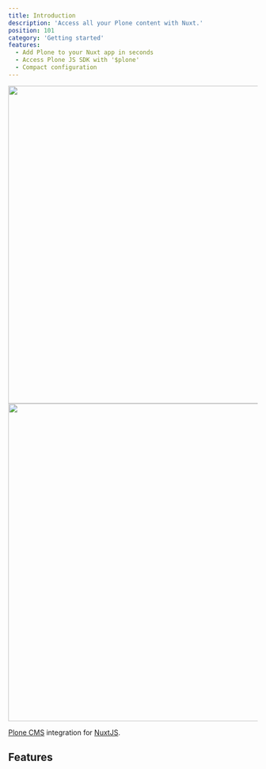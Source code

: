 ```yaml
---
title: Introduction
description: 'Access all your Plone content with Nuxt.'
position: 101
category: 'Getting started'
features:
  - Add Plone to your Nuxt app in seconds
  - Access Plone JS SDK with '$plone'
  - Compact configuration
---
```


<img src="/plone-nuxt-module/preview.png" class="light-img" width="1280" height="640" alt=""/>
<img src="/plone-nuxt-module/preview-dark.png" class="dark-img" width="1280" height="640" alt=""/>

[Plone CMS](https://plone.org) integration for [NuxtJS](https://nuxtjs.org).

## Features

<list :items="features"></list>
